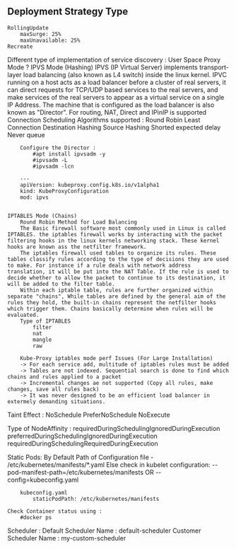 ## Deployment Strategy Type
    RollingUpdate
        maxSurge: 25%
        maxUnavailable: 25%
    Recreate

Different type of implementation of service discovery :
    User Space Proxy Mode ?
    IPVS Mode (Hashing)
        IPVS (IP Virtual Server) implements transport-layer load balancing (also known as L4 switch) inside the linux kernel. IPVC running on a host acts as a load balancer before a cluster of real servers, it can direct requests for TCP/UDP based services to the real servers, and make services of the real servers to appear as a virtual service on a single IP Address. The machine that is configured as the load balancer is also known as "Director".
        For routing, NAT, Direct and IPinIP is supported
        Connection Scheduling Algorithms supported :
            Round Robin
            Least Connection
            Destination Hashing
            Source Hashing
            Shorted expected delay
            Never queue

        Configure the Director :
            #apt install ipvsadm -y
            #ipvsadm -L
            #ipvsadm -lcn

        ---
        apiVersion: kubeproxy.config.k8s.io/v1alpha1
        kind: KubeProxyConfiguration
        mod: ipvs


    IPTABLES Mode (Chains)
        Round Robin Method for Load Balancing
        The Basic firewall software most commonly used in Linux is called IPTABLES. the iptables firewall works by interacting with the packet filtering hooks in the linux kernels networking stack. These kernel hooks are known ass the netfilter framework.
        The iptables firewall used tables to organize its rules. These tables classify rules according to the type of decisions they are used to make. For instance if a rule deals with network address translation, it will be put into the NAT Table. If the rule is used to decide whether to allow the packet to continue to its destination, it will be added to the filter table.
        Within each iptable table, rules are further organized within separate "chains", While tables are defined by the general aim of the rules they hold, the built-in chains represent the netfilter hooks which trigger them. Chains basically determine when rules will be evaluated.
        Type of IPTABLES 
            filter
            nat
            mangle
            raw

        Kube-Proxy iptables mode perf Issues (For Large Installation)
        -> For each service add, multitude of iptables rules must be added
        -> Tables are not indexed. Sequential search is done to find which chains and rules applied to a packet
        -> Incremental changes ae not supported (Copy all rules, make changes, save all rules back)
        -> It was never designed to be an efficient load balancer in extermely demanding situations.

Taint Effect :
    NoSchedule
    PreferNoSchedule
    NoExecute

Type of NodeAffinity :
requiredDuringSchedulingIgnoredDuringExecution
preferredDuringSchedulingIgnoredDuringExecution
requiredDuringSchedulingRequiredDuringExecution

Static Pods:
    By Default Path of Configuration file - /etc/kubernetes/manifests/*.yaml
    Else check in kubelet configuration:
        --pod-manifest-path=/etc/kubernetes/manifests
        OR
        --config=kubeconfig.yaml

        kubeconfig.yaml
            staticPodPath: /etc/kubernetes/manifests
    
    Check Container status using :
        #docker ps

Scheduler :
    Default Scheduler Name : default-scheduler
    Customer Scheduler Name : my-custom-scheduler